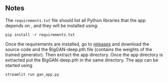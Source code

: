 ## Notes
The `requirements.txt` file should list all Python libraries that the app depends on , and they will be installed using:

```
pip install -r requirements.txt
```
Once the requirements are installed,
go to [releases](https://github.com/safi842/Microstructure-GAN/releases) and download the source code and the BigGAN-deep.pth file (contains the weights of the trained generator). Then extract the app directory. 
Once the app directory is extracted put the BigGAN-deep.pth in the same directory. The app can be started using 
```
streamlit run gan_app.py
```

